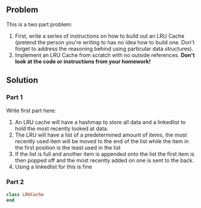 ## Problem
This is a two part problem:
1. First, write a series of instructions on how to build out an LRU Cache (pretend
the person you're writing to has no idea how to build one. Don't forget to address
the reasoning behind using particular data structures).
2. Implement an LRU Cache from scratch with no outside references. **Don't look
at the code or instructions from your homework!**

## Solution

### Part 1
Write first part here:
1. An LRU cache will have a hashmap to store all data and a linkedlist to hold
the most recently looked at data.
2. The LRU will have a list of a predetermined amount of items, the most recently used item
will be moved to the end of the list while the item in the first position is the least used in the list
3. If the list is full and another item is appended onto the list the first item is then popped off
and the most recently added on one is sent to the back.
4. Using a linkedlist for this is fine

### Part 2
```ruby
class LRUCache
end
```
